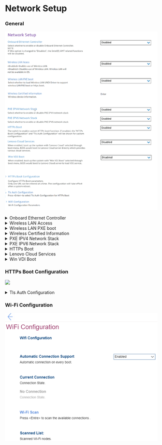 # Network Setup #
### General ###
![](./img/networksetup.png)

<details><summary>Onboard Ethernet Controller</summary>
One of 2 states for the Onboard Ethernet Controller:

1. **Enabled** – Default. 
2. Disabled – if selected, then:<br>
    •"PXE IPV4 Network Stack" setting becomes unavailable<br>
    •"PXE IPV6 Network Stack" setting becomes unavailable<br>
    **Note**. The Intel(R) AMT related functions will be disabled.<br>


| WMI Setting name | Values | SVP Req'd | AMD/Intel |
|:---|:---|:---|:---|
|  |  |  | Both |
</details>


<details><summary>Wireless LAN Access</summary>
One of 2 states for the Wireless LAN Access:

1. **Enabled** – enables use of Wireless LAN. Default. 
2. Disabled – disables use of Wireless LAN. Wireless LAN will not be available in OS.

| WMI Setting name | Values | SVP Req'd | AMD/Intel |
|:---|:---|:---|:---|
|  |  |  | Both |
</details>


<details><summary>Wireless LAN PXE boot</summary>
One of 2 states to select whether to load Wireless LAN (Local Area Network) UNDI (Universal Network Driver Interface) Driver to support wireless LAN PXE (Pre-boot Execution Environment) boot or https boot:

1. Enabled – enables wireless LAN PXE boot.
2. **Disabled** – Default.

| WMI Setting name | Values | SVP Req'd | AMD/Intel |
|:---|:---|:---|:---|
|  |  |  | Both |
</details>


<details><summary>Wireless Certified Information</summary>
Wireless device information. View only.

**Note**. Applicable only for platforms which have WLAN implemented.

| WMI Setting name | Values | SVP Req'd | AMD/Intel |
|:---|:---|:---|:---|
|  |  |  | Both |
</details>


<details><summary>PXE IPV4 Network Stack</summary>
One of 2 states for PXE IPV4 network stack:

1. **Enabled** – Default.
2. Disabled 

**Note**. The setting is unavailable if "Onboard Ethernet Controller" is set to "Disabled".

| WMI Setting name | Values | SVP Req'd | AMD/Intel |
|:---|:---|:---|:---|
|  |  |  | Both |
</details>


<details><summary>PXE IPV6 Network Stack</summary>
One of 2 states for PXE IPV6 network stack:

1. **Enabled** – Default.
2. Disabled

**Note**. The setting is unavailable if "Onboard Ethernet Controller" is set to "Disabled".

| WMI Setting name | Values | SVP Req'd | AMD/Intel |
|:---|:---|:---|:---|
|  |  |  | Both |
</details>


<details><summary>HTTPs Boot</summary>
One of 2 states:

1. Enabled – the "HTTPs Boot Configuration" and "Tls Auth Configuration" will be shown for custom configuration.
2. **Disabled** – Default.

| WMI Setting name | Values | SVP Req'd | AMD/Intel |
|:---|:---|:---|:---|
|  |  |  | Both |
</details>


<details><summary>Lenovo Cloud Services</summary>
Setting is available only if "Secure Boot" has "Enabled" status.<br>
One of 2 states for the Lenovo Cloud Services:

1. Enabled – boot up the system with "Lenovo Cloud" selected through boot menu, BIOS would boot to Lenovo Cloud server directly which provides various cloud services.
2. **Disabled** – Default. 

**Additional information.**
Once the feature is enabled, then it becomes available for selection in "BIOS -> Startup -> Edit Boot Order", or "BIOS -> Startup -> Network Boot", or via F12 Boot Menu.<br> 
When "Lenovo Cloud Services" booted, then following options will be available for selection:
1. **Lenovo Cloud Deploy (ITC)** – it is a method to send Factory-Style images to customers for deployment in the field. 
Additional information is available here: [Lenovo Cloud Deploy](https://www.lenovoclouddeploy.com/en/auth/welcome).
2. **Windows Virtual Desktop (VDI)** – it provides the VDI environment to customer. VDI itself will be setup by the customer (IT Admin). If this option is selected, then it will become available as a boot option.  
Additional information is available here: [Client Virtualization & Infrastructure Solutions - Lenovo](https://www.lenovo.com/lt/lt/data-center/solutions/client-virtualization) and [Windows Virtual Desktop](https://www.microsoft.com/en-us/microsoft-365/blog/2019/09/30/windows-virtual-desktop-generally-available-worldwide/).

| WMI Setting name | Values | SVP Req'd | AMD/Intel |
|:---|:---|:---|:---|
|  |  |  | Both |
</details>


<details><summary>Win VDI Boot</summary>
One of 2 states for Win VDI (Virtual Desktop Infrastructure) Boot:

1. Enabled – boot up the system with “Win VDI Boot” selected through boot menu, BIOS would boot to Lenovo Cloud server to load VDI service.
2. **Disabled** – Default. 

| WMI Setting name | Values | SVP Req'd | AMD/Intel |
|:---|:---|:---|:---|
|  |  |  | Both |
</details>


### HTTPs Boot Configuration ###
![](./img/httpsbootconfig.png) <!-- Need to add image  -->





<details><summary>Tls Auth Configuration</summary>
Visible only if "HTTPs Boot" has "Enabled" status.<br>
Press <Enter> to configure Server CA (Certificate Authority) for HTTPs Boot. 

</details>



### Wi-Fi Configuration ###
![](./img/wificonfig.png)